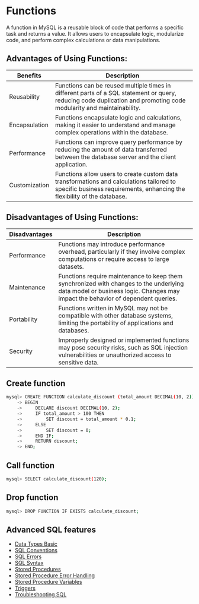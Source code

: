 # Functions

A function in MySQL is a reusable block of code that performs a specific task and returns a value. It allows users to encapsulate logic, modularize code, and perform complex calculations or data manipulations.

## Advantages of Using Functions:

| Benefits        | Description                                                                                                                                                                      |
|-----------------|----------------------------------------------------------------------------------------------------------------------------------------------------------------------------------|
| Reusability     | Functions can be reused multiple times in different parts of a SQL statement or query, reducing code duplication and promoting code modularity and maintainability.          |
| Encapsulation   | Functions encapsulate logic and calculations, making it easier to understand and manage complex operations within the database.                                                |
| Performance     | Functions can improve query performance by reducing the amount of data transferred between the database server and the client application.                                       |
| Customization   | Functions allow users to create custom data transformations and calculations tailored to specific business requirements, enhancing the flexibility of the database.      |

## Disadvantages of Using Functions:

| Disadvantages   | Description                                                                                                                                                                      |
|-----------------|----------------------------------------------------------------------------------------------------------------------------------------------------------------------------------|
| Performance     | Functions may introduce performance overhead, particularly if they involve complex computations or require access to large datasets.                                           |
| Maintenance     | Functions require maintenance to keep them synchronized with changes to the underlying data model or business logic. Changes may impact the behavior of dependent queries. |
| Portability     | Functions written in MySQL may not be compatible with other database systems, limiting the portability of applications and databases.                                           |
| Security        | Improperly designed or implemented functions may pose security risks, such as SQL injection vulnerabilities or unauthorized access to sensitive data.                        |

## Create function

```{.bash data-prompt="mysql>"}
mysql> CREATE FUNCTION calculate_discount (total_amount DECIMAL(10, 2)) RETURNS DECIMAL(10, 2)
    -> BEGIN
    ->     DECLARE discount DECIMAL(10, 2);
    ->     IF total_amount > 100 THEN
    ->         SET discount = total_amount * 0.1;
    ->     ELSE
    ->         SET discount = 0;
    ->     END IF;
    ->     RETURN discount;
    -> END;
```

## Call function

```{.bash data-prompt="mysql>"}
mysql> SELECT calculate_discount(120);
```

## Drop function

```{.bash data-prompt="mysql>"}
mysql> DROP FUNCTION IF EXISTS calculate_discount;
```

## Advanced SQL features

- [Data Types Basic](data-types-basic.md)
- [SQL Conventions](sql-conventions.md)
- [SQL Errors](sql-errors.md)
- [SQL Syntax](sql-syntax.md)
- [Stored Procedures](stored-procedures.md)
- [Stored Procedure Error Handling](stored-procedure-error-handling.md)
- [Stored Procedure Variables](stored-procedure-variables.md)
- [Triggers](triggers.md)
- [Troubleshooting SQL](troubleshooting-sql.md)